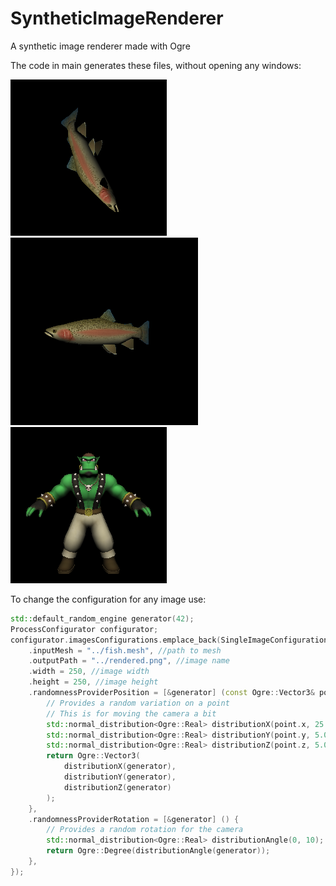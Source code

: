 # SyntheticImageRenderer
A synthetic image renderer made with Ogre

The code in main generates these files, without opening any windows:

<img src="rendered.png"/> <img src="rendered2.png"/> <img src="rendered3.png"/>

To change the configuration for any image use:
```c++
std::default_random_engine generator(42);
ProcessConfigurator configurator;
configurator.imagesConfigurations.emplace_back(SingleImageConfiguration {
    .inputMesh = "../fish.mesh", //path to mesh
    .outputPath = "../rendered.png", //image name
    .width = 250, //image width
    .height = 250, //image height
    .randomnessProviderPosition = [&generator] (const Ogre::Vector3& point) { 
        // Provides a random variation on a point
        // This is for moving the camera a bit
        std::normal_distribution<Ogre::Real> distributionX(point.x, 25.0);
        std::normal_distribution<Ogre::Real> distributionY(point.y, 5.0);
        std::normal_distribution<Ogre::Real> distributionZ(point.z, 5.0);
        return Ogre::Vector3(
            distributionX(generator),
            distributionY(generator),
            distributionZ(generator)
        );
    },
    .randomnessProviderRotation = [&generator] () {
        // Provides a random rotation for the camera
        std::normal_distribution<Ogre::Real> distributionAngle(0, 10);
        return Ogre::Degree(distributionAngle(generator));
    },
});
```